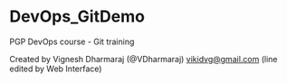 # DevOps_GitDemo
PGP DevOps course - Git training

Created by Vignesh Dharmaraj (@VDharmaraj) <vikidvg@gmail.com> (line edited by Web Interface)
